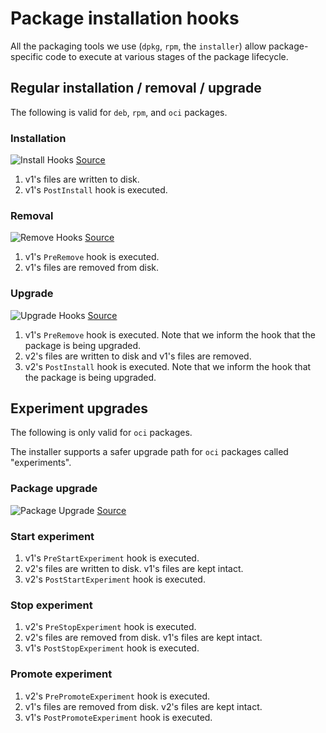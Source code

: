 # Package installation hooks

All the packaging tools we use (`dpkg`, `rpm`, the `installer`) allow package-specific code to execute at various stages of the package lifecycle.

## Regular installation / removal / upgrade

The following is valid for `deb`, `rpm`, and `oci` packages.

### Installation

![Install Hooks](https://gist.githubusercontent.com/arbll/13866f7e466706275274380b79a2bba4/raw/bfea4958a1e2fddfeac4649c55975d083d6693fd/install.svg)
[Source](https://docs.google.com/drawings/d/1wsqV_Id_utKt7VrT8DAAsP28edk4diBRae59TqnLOAk/edit)

1. v1's files are written to disk.
2. v1's `PostInstall` hook is executed.

### Removal

![Remove Hooks](https://gist.githubusercontent.com/arbll/13866f7e466706275274380b79a2bba4/raw/f6320aabc00a7a442da3dec11cab6fb83723b7bc/remove.svg)
[Source](https://docs.google.com/drawings/d/1FTWx4drnA_iQTCMUpxzVh-VWLTOgST552eRMkvrikGk/edit)

1. v1's `PreRemove` hook is executed.
2. v1's files are removed from disk.

### Upgrade

![Upgrade Hooks](https://gist.githubusercontent.com/arbll/13866f7e466706275274380b79a2bba4/raw/440e3cbc04d9762ee0f1864333ec1a004ec50159/upgrade.svg)
[Source](https://docs.google.com/drawings/d/17RHy35YWuriaeCXTQ5eQciC3goYgle2_Qwe2nhRzzho/edit)

1. v1's `PreRemove` hook is executed. Note that we inform the hook that the package is being upgraded.
2. v2's files are written to disk and v1's files are removed.
3. v2's `PostInstall` hook is executed. Note that we inform the hook that the package is being upgraded.

## Experiment upgrades

The following is only valid for `oci` packages.

The installer supports a safer upgrade path for `oci` packages called "experiments".

### Package upgrade

![Package Upgrade](https://gist.githubusercontent.com/arbll/13866f7e466706275274380b79a2bba4/raw/bfea4958a1e2fddfeac4649c55975d083d6693fd/experiment_package.svg)
[Source](https://docs.google.com/drawings/d/1j2k2vHQhBevPQxJLDAkC68RyMrKysBbJ1Z2ENrYNUxI/edit)

### Start experiment

1. v1's `PreStartExperiment` hook is executed.
2. v2's files are written to disk. v1's files are kept intact.
3. v2's `PostStartExperiment` hook is executed.

### Stop experiment

1. v2's `PreStopExperiment` hook is executed.
2. v2's files are removed from disk. v1's files are kept intact.
3. v1's `PostStopExperiment` hook is executed.

### Promote experiment

1. v2's `PrePromoteExperiment` hook is executed.
2. v1's files are removed from disk. v2's files are kept intact.
3. v1's `PostPromoteExperiment` hook is executed.
